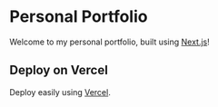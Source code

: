 # Personal Portfolio

Welcome to my personal portfolio, built using [Next.js](https://nextjs.org)!

## Deploy on Vercel

Deploy easily using [Vercel](https://vercel.com).